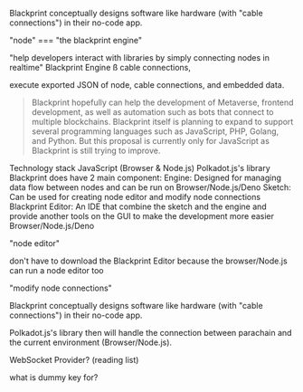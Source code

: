 Blackprint conceptually designs software like hardware (with "cable connections") in their no-code app. 

"node" === "the blackprint engine"

"help developers interact with libraries by simply connecting nodes in realtime"
Blackprint Engine ß
cable connections,

 execute exported JSON of node, cable connections, and embedded data.


> Blackprint hopefully can help the development of Metaverse, frontend development, as well as automation such as bots that connect to multiple blockchains. Blackprint itself is planning to expand to support several programming languages such as JavaScript, PHP, Golang, and Python. But this proposal is currently only for JavaScript as Blackprint is still trying to improve.

Technology stack
JavaScript (Browser & Node.js)
Polkadot.js's library
Blackprint does have 2 main component:
Engine: Designed for managing data flow between nodes and can be run on Browser/Node.js/Deno
Sketch: Can be used for creating node editor and modify node connections
Blackprint Editor: An IDE that combine the sketch and the engine and provide another tools on the GUI to make the development more easier
 Browser/Node.js/Deno

 "node editor"

 don't have to download the Blackprint Editor because the browser/Node.js can run a node editor too

 "modify node connections"

Blackprint conceptually designs software like hardware (with "cable connections") in their no-code app. 

 Polkadot.js's library then will handle the connection between parachain and the current environment (Browser/Node.js).

WebSocket Provider? (reading list)

what is dummy key for?
